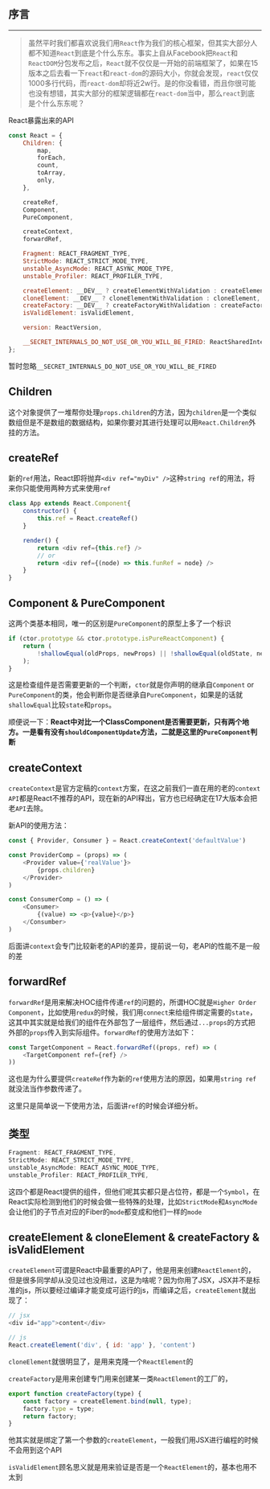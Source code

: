 **序言**
---
***

> 虽然平时我们都喜欢说我们用`React`作为我们的核心框架，但其实大部分人都不知道`React`到底是个什么东东。事实上自从Facebook把`React`和`ReactDOM`分包发布之后，`React`就不仅仅是一开始的前端框架了，如果在15版本之后去看一下`react`和`react-dom`的源码大小，你就会发现，`react`仅仅1000多行代码，而`react-dom`却将近2w行。是的你没看错，而且你很可能也没有想错，其实大部分的框架逻辑都在`react-dom`当中，那么`react`到底是个什么东东呢？

React暴露出来的API

```javascript
const React = {
    Children: {
        map,
        forEach,
        count,
        toArray,
        only,
    },

    createRef,
    Component,
    PureComponent,

    createContext,
    forwardRef,

    Fragment: REACT_FRAGMENT_TYPE,
    StrictMode: REACT_STRICT_MODE_TYPE,
    unstable_AsyncMode: REACT_ASYNC_MODE_TYPE,
    unstable_Profiler: REACT_PROFILER_TYPE,

    createElement: __DEV__ ? createElementWithValidation : createElement,
    cloneElement: __DEV__ ? cloneElementWithValidation : cloneElement,
    createFactory: __DEV__ ? createFactoryWithValidation : createFactory,
    isValidElement: isValidElement,

    version: ReactVersion,

    __SECRET_INTERNALS_DO_NOT_USE_OR_YOU_WILL_BE_FIRED: ReactSharedInternals,
};
```

暂时忽略`__SECRET_INTERNALS_DO_NOT_USE_OR_YOU_WILL_BE_FIRED`

**Children**
---

这个对象提供了一堆帮你处理`props.children`的方法，因为`children`是一个类似数组但是不是数组的数据结构，如果你要对其进行处理可以用`React.Children`外挂的方法。

**createRef**
---

新的`ref`用法，React即将抛弃`<div ref="myDiv" />`这种`string ref`的用法，将来你只能使用两种方式来使用`ref`

```javascript
class App extends React.Component{
    constructor() {
        this.ref = React.createRef()
    }

    render() {
        return <div ref={this.ref} />
        // or
        return <div ref={(node) => this.funRef = node} />
    }
}
```

**Component & PureComponent**
---

这两个类基本相同，唯一的区别是`PureComponent`的原型上多了一个标识

```javascript
if (ctor.prototype && ctor.prototype.isPureReactComponent) {
    return (
        !shallowEqual(oldProps, newProps) || !shallowEqual(oldState, newState)
    );
}
```

这是检查组件是否需要更新的一个判断，`ctor`就是你声明的继承自`Component` or `PureComponent`的类，他会判断你是否继承自`PureComponent`，如果是的话就`shallowEqual`比较`state`和`props`。

顺便说一下：**React中对比一个ClassComponent是否需要更新，只有两个地方。一是看有没有`shouldComponentUpdate`方法，二就是这里的`PureComponent`判断**

**createContext**
---

`createContext`是官方定稿的`context`方案，在这之前我们一直在用的老的`context API`都是React不推荐的API，现在新的API释出，官方也已经确定在17大版本会把老`API`去除。

新API的使用方法：

```javascript
const { Provider, Consumer } = React.createContext('defaultValue')

const ProviderComp = (props) => (
    <Provider value={'realValue'}>
        {props.children}
    </Provider>
)

const ConsumerComp = () => (
    <Consumer>
        {(value) => <p>{value}</p>}
    </Consumber>
)
```

后面讲`context`会专门比较新老的API的差异，提前说一句，老API的性能不是一般的差

**forwardRef**
---

`forwardRef`是用来解决HOC组件传递`ref`的问题的，所谓HOC就是`Higher Order Component`，比如使用`redux`的时候，我们用`connect`来给组件绑定需要的`state`，这其中其实就是给我们的组件在外部包了一层组件，然后通过`...props`的方式把外部的`props`传入到实际组件。`forwardRef`的使用方法如下：

```javascript
const TargetComponent = React.forwardRef((props, ref) => (
    <TargetComponent ref={ref} />
))
```

这也是为什么要提供`createRef`作为新的`ref`使用方法的原因，如果用`string ref`就没法当作参数传递了。

这里只是简单说一下使用方法，后面讲`ref`的时候会详细分析。

**类型**
---

```javascript
Fragment: REACT_FRAGMENT_TYPE,
StrictMode: REACT_STRICT_MODE_TYPE,
unstable_AsyncMode: REACT_ASYNC_MODE_TYPE,
unstable_Profiler: REACT_PROFILER_TYPE,
```

这四个都是React提供的组件，但他们呢其实都只是占位符，都是一个`Symbol`，在React实际检测到他们的时候会做一些特殊的处理，比如`StrictMode`和`AsyncMode`会让他们的子节点对应的Fiber的`mode`都变成和他们一样的`mode`

**createElement & cloneElement & createFactory & isValidElement**
---

`createElement`可谓是React中最重要的API了，他是用来创建`ReactElement`的，但是很多同学却从没见过也没用过，这是为啥呢？因为你用了JSX，JSX并不是标准的js，所以要经过编译才能变成可运行的js，而编译之后，`createElement`就出现了：

```javascript
// jsx
<div id="app">content</div>

// js
React.createElement('div', { id: 'app' }, 'content')
```

`cloneElement`就很明显了，是用来克隆一个`ReactElement`的

`createFactory`是用来创建专门用来创建某一类`ReactElement`的工厂的，

```javascript
export function createFactory(type) {
    const factory = createElement.bind(null, type);
    factory.type = type;
    return factory;
}
```

他其实就是绑定了第一个参数的`createElement`，一般我们用JSX进行编程的时候不会用到这个API

`isValidElement`顾名思义就是用来验证是否是一个`ReactElement`的，基本也用不太到